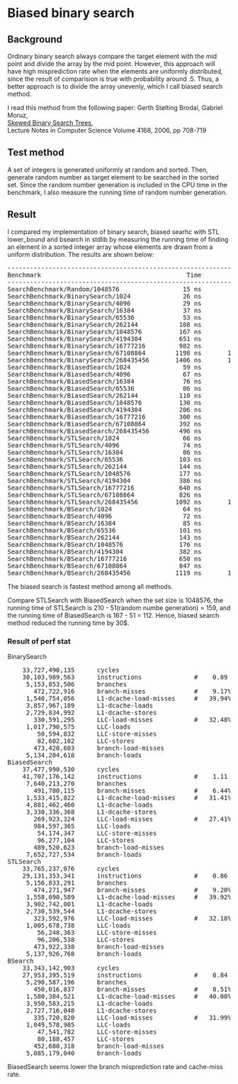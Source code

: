 # Biased binary search
## Background
Ordinary binary search always compare the target element with the mid point
and divide the array by the mid point. However, this approach will have high
misprediction rate when the elements are uniformly distributed, since the
result of comparision is true with probability around .5. Thus, a better
approach is to divide the array unevenly, which I call biased search method.

I read this method from the following paper:
Gerth Stølting Brodal, Gabriel Moruz,  
[Skewed Binary Search Trees](https://www.doi.org/10.1007/11841036_63),  
Lecture Notes in Computer Science Volume 4168, 2006, pp 708-719

## Test method
A set of integers is generated uniformly at random and sorted. Then, generate
random number as target element to be searched in the sorted set. Since the
random number generation is included in the CPU time in the benchmark, I also
measure the running time of random number generation.

## Result
I compared my implementation of binary search, biased searhc with STL
lower\_bound and bsearch in stdlib by measuring the running time of finding
an element in a sorted integer array whose elements are drawn from a uniform
distribution. The results are shown below:

<pre>
------------------------------------------------------------------------------
Benchmark                                       Time           CPU Iterations
------------------------------------------------------------------------------
SearchBenchmark/Random/1048576                 15 ns         15 ns   45187055
SearchBenchmark/BinarySearch/1024              26 ns         26 ns   26619032
SearchBenchmark/BinarySearch/4096              29 ns         29 ns   23832465
SearchBenchmark/BinarySearch/16384             37 ns         37 ns   18973251
SearchBenchmark/BinarySearch/65536             53 ns         53 ns   12880652
SearchBenchmark/BinarySearch/262144           108 ns        108 ns    6573792
SearchBenchmark/BinarySearch/1048576          167 ns        167 ns    4128847
SearchBenchmark/BinarySearch/4194304          651 ns        651 ns    1134124
SearchBenchmark/BinarySearch/16777216         982 ns        982 ns     724530
SearchBenchmark/BinarySearch/67108864        1198 ns       1198 ns     593342
SearchBenchmark/BinarySearch/268435456       1406 ns       1406 ns     504907
SearchBenchmark/BiasedSearch/1024              59 ns         59 ns   11213908
SearchBenchmark/BiasedSearch/4096              67 ns         67 ns   10378944
SearchBenchmark/BiasedSearch/16384             76 ns         76 ns    9191853
SearchBenchmark/BiasedSearch/65536             86 ns         86 ns    8045438
SearchBenchmark/BiasedSearch/262144           110 ns        110 ns    6347804
SearchBenchmark/BiasedSearch/1048576          130 ns        130 ns    5276553
SearchBenchmark/BiasedSearch/4194304          206 ns        206 ns    3389488
SearchBenchmark/BiasedSearch/16777216         300 ns        300 ns    2326153
SearchBenchmark/BiasedSearch/67108864         392 ns        392 ns    1757196
SearchBenchmark/BiasedSearch/268435456        496 ns        496 ns    1420024
SearchBenchmark/STLSearch/1024                 66 ns         66 ns   10349370
SearchBenchmark/STLSearch/4096                 74 ns         74 ns    9450538
SearchBenchmark/STLSearch/16384                86 ns         86 ns    8079243
SearchBenchmark/STLSearch/65536               103 ns        103 ns    6753223
SearchBenchmark/STLSearch/262144              144 ns        144 ns    4822735
SearchBenchmark/STLSearch/1048576             177 ns        177 ns    3934067
SearchBenchmark/STLSearch/4194304             386 ns        386 ns    1813994
SearchBenchmark/STLSearch/16777216            640 ns        640 ns    1160343
SearchBenchmark/STLSearch/67108864            826 ns        826 ns     901772
SearchBenchmark/STLSearch/268435456          1092 ns       1092 ns     668420
SearchBenchmark/BSearch/1024                   64 ns         64 ns   10430009
SearchBenchmark/BSearch/4096                   72 ns         72 ns    9668074
SearchBenchmark/BSearch/16384                  85 ns         85 ns    8238533
SearchBenchmark/BSearch/65536                 101 ns        101 ns    6823913
SearchBenchmark/BSearch/262144                143 ns        143 ns    4875428
SearchBenchmark/BSearch/1048576               176 ns        176 ns    3913013
SearchBenchmark/BSearch/4194304               382 ns        382 ns    1841604
SearchBenchmark/BSearch/16777216              650 ns        650 ns    1146531
SearchBenchmark/BSearch/67108864              847 ns        847 ns     869768
SearchBenchmark/BSearch/268435456            1119 ns       1119 ns     642861
</pre>

The biased search is fastest method among all methods.

Compare STLSearch with BiasedSearch when the set size is 1048576, the running
time of STLSearch is 210 - 51(random numbe generation) = 159, and the running
time of BiasedSearch is 167 - 51 = 112. Hence, biased search method reduced
the running time by 30$.

### Result of perf stat
BinarySearch
<pre>
    33,727,490,135      cycles                                                        (38.27%)
    30,103,989,563      instructions              #    0.89  insn per cycle           (45.94%)
     5,153,853,506      branches                                                      (46.03%)
       472,722,916      branch-misses             #    9.17% of all branches          (46.07%)
     1,540,754,056      L1-dcache-load-misses     #   39.94% of all L1-dcache hits    (46.14%)
     3,857,967,189      L1-dcache-loads                                               (46.40%)
     2,729,834,992      L1-dcache-stores                                              (30.94%)
       330,591,295      LLC-load-misses           #   32.48% of all LL-cache hits     (30.97%)
     1,017,790,575      LLC-loads                                                     (30.91%)
        50,594,832      LLC-store-misses                                              (15.35%)
        82,602,102      LLC-stores                                                    (15.34%)
       473,420,603      branch-load-misses                                            (22.98%)
     5,134,284,618      branch-loads                                                  (30.61%)
BiasedSearch
    37,477,990,530      cycles                                                        (38.35%)
    41,707,176,142      instructions              #    1.11  insn per cycle           (46.05%)
     7,640,213,270      branches                                                      (46.09%)
       491,780,115      branch-misses             #    6.44% of all branches          (46.05%)
     1,533,415,822      L1-dcache-load-misses     #   31.41% of all L1-dcache hits    (46.16%)
     4,881,462,460      L1-dcache-loads                                               (46.32%)
     3,330,336,368      L1-dcache-stores                                              (30.88%)
       269,923,324      LLC-load-misses           #   27.41% of all LL-cache hits     (30.87%)
       984,597,365      LLC-loads                                                     (30.82%)
        54,174,347      LLC-store-misses                                              (15.42%)
        96,277,104      LLC-stores                                                    (15.45%)
       489,520,623      branch-load-misses                                            (23.06%)
     7,652,727,534      branch-loads                                                  (30.73%)
STLSearch
    33,765,237,076      cycles                                                        (38.46%)
    29,131,353,341      instructions              #    0.86  insn per cycle           (46.16%)
     5,156,833,291      branches                                                      (46.16%)
       474,271,947      branch-misses             #    9.20% of all branches          (46.16%)
     1,558,090,589      L1-dcache-load-misses     #   39.92% of all L1-dcache hits    (46.16%)
     3,902,742,001      L1-dcache-loads                                               (46.16%)
     2,730,539,544      L1-dcache-stores                                              (30.77%)
       323,592,976      LLC-load-misses           #   32.18% of all LL-cache hits     (30.84%)
     1,005,678,738      LLC-loads                                                     (30.82%)
        56,248,363      LLC-store-misses                                              (15.40%)
        96,206,538      LLC-stores                                                    (15.40%)
       473,922,338      branch-load-misses                                            (23.09%)
     5,137,926,768      branch-loads                                                  (30.77%)
BSearch
    33,343,142,903      cycles                                                        (38.43%)
    27,953,395,519      instructions              #    0.84  insn per cycle           (46.10%)
     5,290,587,196      branches                                                      (46.15%)
       450,016,837      branch-misses             #    8.51% of all branches          (46.19%)
     1,580,384,521      L1-dcache-load-misses     #   40.00% of all L1-dcache hits    (46.15%)
     3,950,583,215      L1-dcache-loads                                               (46.16%)
     2,727,716,048      L1-dcache-stores                                              (30.75%)
       335,720,820      LLC-load-misses           #   31.99% of all LL-cache hits     (30.82%)
     1,049,578,985      LLC-loads                                                     (30.90%)
        47,541,782      LLC-store-misses                                              (15.44%)
        80,188,457      LLC-stores                                                    (15.35%)
       452,680,318      branch-load-misses                                            (23.05%)
     5,085,179,040      branch-loads                                                  (30.70%)
</pre>

BiasedSearch seems lower the branch misprediction rate and cache-miss rate.
